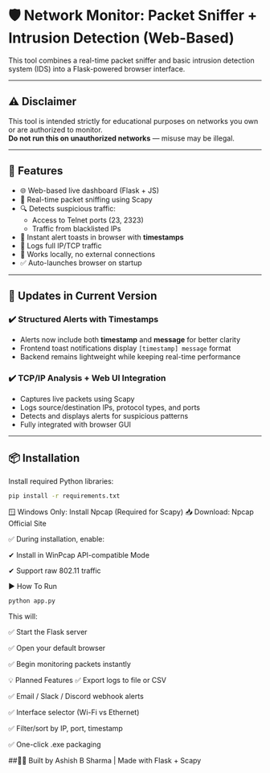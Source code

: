 # 🛡️ Network Monitor: Packet Sniffer + Intrusion Detection (Web-Based)

This tool combines a real-time packet sniffer and basic intrusion detection system (IDS) into a Flask-powered browser interface.

---

## ⚠️ Disclaimer

This tool is intended strictly for educational purposes on networks you own or are authorized to monitor.  
**Do not run this on unauthorized networks** — misuse may be illegal.

---

## 🚀 Features

- 🌐 Web-based live dashboard (Flask + JS)
- 📡 Real-time packet sniffing using Scapy
- 🔍 Detects suspicious traffic:
  - Access to Telnet ports (23, 2323)
  - Traffic from blacklisted IPs
- 🔔 Instant alert toasts in browser with **timestamps**
- 🧠 Logs full IP/TCP traffic
- 🧪 Works locally, no external connections
- ✅ Auto-launches browser on startup

---

## 🔄 Updates in Current Version

### ✔️ Structured Alerts with Timestamps

- Alerts now include both **timestamp** and **message** for better clarity  
- Frontend toast notifications display `[timestamp] message` format  
- Backend remains lightweight while keeping real-time performance

### ✔️ TCP/IP Analysis + Web UI Integration

- Captures live packets using Scapy
- Logs source/destination IPs, protocol types, and ports
- Detects and displays alerts for suspicious patterns
- Fully integrated with browser GUI

---

## 📦 Installation

Install required Python libraries:

```bash
pip install -r requirements.txt

```

🪟 Windows Only: Install Npcap (Required for Scapy)
📥 Download: Npcap Official Site

✅ During installation, enable:

✔ Install in WinPcap API-compatible Mode

✔ Support raw 802.11 traffic

▶️ How To Run

```bash
python app.py
```
This will:

✅ Start the Flask server

✅ Open your default browser

✅ Begin monitoring packets instantly

💡 Planned Features
✅ Export logs to file or CSV

✅ Email / Slack / Discord webhook alerts

✅ Interface selector (Wi-Fi vs Ethernet)

✅ Filter/sort by IP, port, timestamp

✅ One-click .exe packaging

##👨‍💻 Built by Ashish B Sharma | Made with Flask + Scapy
